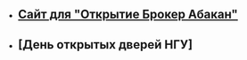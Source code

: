 - ## [Сайт для "Открытие Брокер Абакан"](https://citadel-invest.ru/)
- ## [День открытых дверей НГУ]
